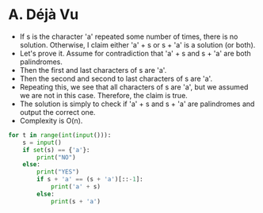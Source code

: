 # A. Déjà Vu

* If s is the character 'a' repeated some number of times, there is no solution. Otherwise, I claim either 'a' + s or s + 'a' is a solution (or both).
* Let's prove it. Assume for contradiction that 'a' + s and s + 'a' are both palindromes.
* Then the first and last characters of s are 'a'.
* Then the second and second to last characters of s are 'a'.
* Repeating this, we see that all characters of s are 'a', but we assumed we are not in this case. Therefore, the claim is true.
* The solution is simply to check if 'a' + s and s + 'a' are palindromes and output the correct one.
* Complexity is O(n).

```python
for t in range(int(input())):
    s = input()
    if set(s) == {'a'}:
        print("NO")
    else:
        print("YES")
        if s + 'a' == (s + 'a')[::-1]:
            print('a' + s)
        else:
            print(s + 'a')
```
